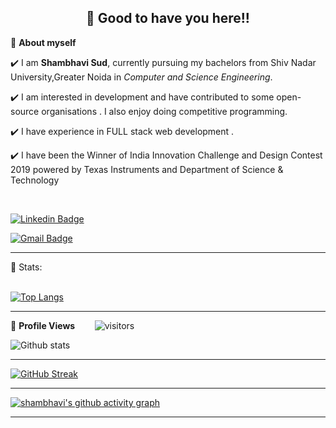 <h2 align=center>👋 Good to have you here!!</h2>

🌱 **About myself**<br>

✔️ I am **Shambhavi Sud**, currently pursuing my bachelors from Shiv Nadar University,Greater Noida in *Computer and Science Engineering*. <br>

✔️ I am interested in development and have contributed to some open-source organisations . I also enjoy doing competitive programming. <br>

✔️ I have experience in FULL stack web development .<br>

✔️ I have been the Winner of India Innovation Challenge and Design Contest 2019 powered by Texas Instruments and Department of Science & Technology

<br>

[![Linkedin Badge](https://img.shields.io/badge/-ShambhaviSud-blue?style=flat-square&logo=Linkedin&logoColor=white&link=https://www.linkedin.com/in/shambhavi-sud-34166419a/)](https://www.linkedin.com/in/shambhavi-sud-34166419a/)

[![Gmail Badge](https://img.shields.io/badge/-ss116@snu.edu.in-c14438?style=flat-square&logo=Gmail&logoColor=white&link=mailto:ss116@snu.edu.in)](mailto:ss116@snu.edu.in)

---



 📶 Stats:<br><br>
 
 [![Top Langs](https://github-readme-stats.vercel.app/api/top-langs/?username=shambhavisud&theme=dark&layout=compact&align=right&width=40%)](https://github.com/anuraghazra/github-readme-stats)
 
 ---
 
🌱 **Profile Views**&nbsp;&nbsp;&nbsp;&nbsp;&nbsp;&nbsp;&nbsp;
![visitors](https://profile-counter.glitch.me/shambhavisud2012/count.svg?align=center)

 ![Github stats](https://github-readme-stats.vercel.app/api?username=shambhavisud)  
 
 
 <hr>
 
 
 [![GitHub Streak](https://github-readme-streak-stats.herokuapp.com/?user=shambhavisud&currStreakNum=2FD3EB&fire=pink&sideLabels=F00&theme=nightowl)](https://git.io/streak-stats)       
         

---
 

[![shambhavi's github activity graph](https://activity-graph.herokuapp.com/graph?username=shambhavisud&theme=react-dark)](https://github.com/shambhavisud/github-readme-activity-graph)

  

---
  </code>
</p>


